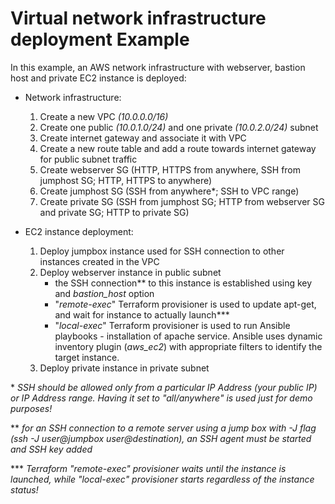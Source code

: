# Virtual network infrastructure deployment Example
In this example, an AWS network infrastructure with webserver, bastion host and private EC2 instance is deployed:

- Network infrastructure:
    1. Create a new VPC *(10.0.0.0/16)*
    2. Create one public *(10.0.1.0/24)* and one private *(10.0.2.0/24)* subnet
    3. Create internet gateway and associate it with VPC
    4. Create a new route table and add a route towards internet gateway for public subnet traffic
    5. Create webserver SG (HTTP, HTTPS from anywhere, SSH from jumphost SG; HTTP, HTTPS to anywhere)
    6. Create jumphost SG (SSH from anywhere*; SSH to VPC range)
    7. Create private SG (SSH from jumphost SG; HTTP from webserver SG and private SG; HTTP to private SG)


- EC2 instance deployment:
    1. Deploy jumpbox instance used for SSH connection to other instances created in the VPC
    2. Deploy webserver instance in public subnet
        - the SSH connection** to this instance is established using key and *bastion_host* option
        - "*remote-exec*" Terraform provisioner is used to update apt-get, and wait for instance to actually launch***
        - "*local-exec*" Terraform provisioner is used to run Ansible playbooks - installation of apache service. Ansible uses dynamic inventory plugin (*aws_ec2*) with appropriate filters to identify the target instance.
    3. Deploy private instance in private subnet


\* *SSH should be allowed only from a particular IP Address (your public IP) or IP Address range. Having it set to "all/anywhere" is used just for demo purposes!*

\** *for an SSH connection to a remote server using a jump box with -J flag (ssh -J user@jumpbox user@destination), an SSH agent must be started and SSH key added*

\*** *Terraform "remote-exec" provisioner waits until the instance is launched, while "local-exec" provisioner starts regardless of the instance status!*
